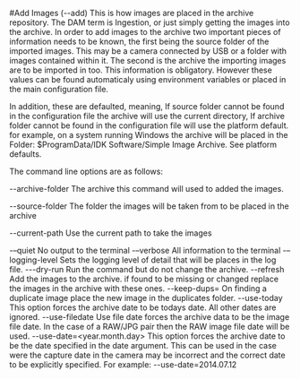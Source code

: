 #Add Images (--add)
This is how images are placed in the archive repository. The DAM term is Ingestion, or just simply getting the images into the archive.
In order to add images to the archive two important pieces of information needs to be known, the first being the source folder of the imported images. This may be a camera connected by USB or a folder with images contained within it. The second is the archive the importing images are to be imported in too. This information is obligatory. However these values can be found automaticaly using environment variables or placed in the main configuration file.

In addition, these are defaulted, meaning, If source folder cannot be found in the configuration file the archive will use the current directory, If archive folder cannot be found in the configuration file will use the platform default. for example, on a system running Windows the archive will be placed in the Folder:
$ProgramData/IDK Software/Simple Image Archive. See platform defaults.  

The command line options are as follows:

--archive-folder	The archive this command will used to added the images.

--source-folder	The folder the images will be taken from to be placed in the archive

--current-path 	Use the current path to take the images

-–quiet	No output to the terminal
-–verbose	All information to the terminal
-–logging-level	Sets the logging level of detail that will be places in the log file.
---dry-run	Run the command but do not change the archive. 
--refresh	Add the images to the archive. if found to be missing or changed replace the images in the archive with these ones. 
--keep-dups=<duplicates folder>	On finding a duplicate image place the new image in the duplicates folder.
--use-today
	This option forces the archive date to be todays date. All other dates are ignored.
--use-filedate
	Use file date forces the archive data to be the image file date. In the case of a RAW/JPG pair then the RAW image file date will be used.
--use-date=<year.month.day>	This option forces the archive date to be the date specified in the date argument. This can be used in the case were the capture date in the camera may be incorrect and the correct date to be explicitly specified.
For example:
--use-date=2014.07.12
	

